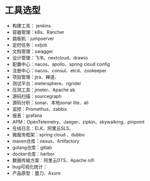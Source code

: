 # 工具选型

* 构建工具： jenkins
* 容器管理：k8s、Rancher
* 跳板机：jumpserver
* 定时任务：xxljob
* 文档管理：swagger
* 设计管理：飞书、nextcloud、drawio
* 配置中心：nacos、apollo、spring cloud config
* 注册中心：nacos、consul、etcd、zookeeper
* 项目管理：jira、禅道、
* 测试平台：metersphere、ngrider
* 压测工具：jmeter、Apache ab
* 源码扫描：sourcegraph
* 源码分析：sonar、本地sonar lite、ali
* 监控：Promethus、zabbix
* 报表：grafana
* APM：OpenTelemetry、Jaeger、zipkin、skywalking、pinpoint
* 在线日志：ELK、阿里云SLS、
* 微服务框架：spring cloud 、dubbo
* maven仓库：nexus、Artifactory
* golang仓库：gitlab
* docker仓库：harbor
* 数据传输方案：阿里云DTS、Apache nifi
* bug可视化统计：
* 产品原型：墨刀、Axure